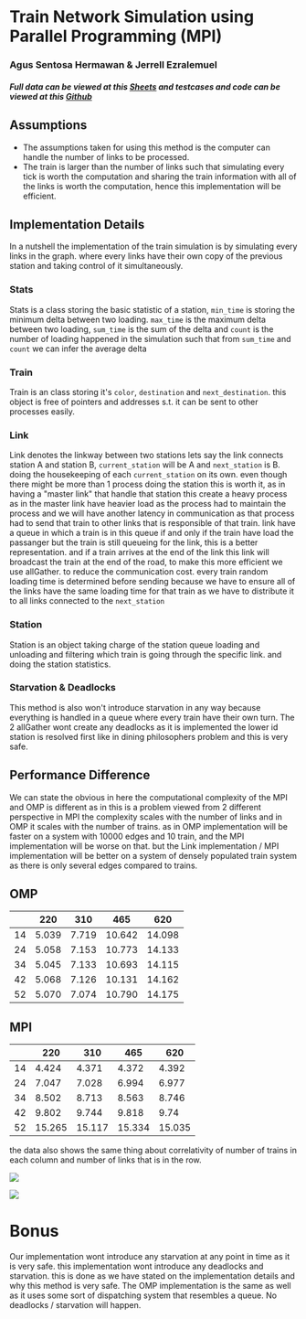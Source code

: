 # Train Network Simulation using Parallel Programming (MPI)

### Agus Sentosa Hermawan & Jerrell Ezralemuel

##### Full data can be viewed at this [Sheets](https://docs.google.com/spreadsheets/d/1ycBGbnsTEf_JzwuqpB4_IDfQKWS_2H73EuC3nWSXD4k/edit?usp=sharing) and testcases and code can be viewed at this [Github](https://github.com/plty/nus/tree/master/enrolled/parallel-CS3210/asss/ass-1)

## Assumptions

- The assumptions taken for using this method is the computer can handle the number of links to be processed.
- The train is larger than the number of links such that simulating every tick is worth the computation and sharing the train information with all of the links is worth the computation, hence this implementation will be efficient.

## Implementation Details

In a nutshell the implementation of the train simulation is by simulating every links in the graph. where every links have their own copy of the previous station and taking control of it simultaneously.

### Stats

Stats is a class storing the basic statistic of a station, `min_time` is storing the minimum delta between two loading. `max_time` is the maximum delta between two loading, `sum_time` is the sum of the delta and `count` is the number of  loading happened in the simulation such that from `sum_time` and `count` we can infer the average delta

### Train 

Train is an class storing it's `color`, `destination` and `next_destination`. this object is free of pointers and addresses s.t. it can be sent to other processes easily. 

### Link

Link denotes the linkway between two stations lets say the link connects station A and station B, `current_station` will be A and `next_station` is B. doing the housekeeping of each `current_station` on its own. even though there might be more than 1 process doing the station this is worth it, as in having a "master link" that handle that station this create a heavy process as in the master link have heavier load as the process had to maintain the process and we will have another latency in communication as that process had to send that train to other links that is responsible of that train. link have a queue in which a train is in this queue if and only if the train have load the passanger but the train is still queueing for the link, this is a better representation. and if a train arrives at the end of the link this link will broadcast the train at the end of the road, to make this more efficient we use allGather. to reduce the communication cost. every train random loading time is determined before sending because we have to ensure all of the links have the same loading time for that train as we have to distribute it to all links connected to the `next_station`

### Station

Station is an object taking charge of the station queue loading and unloading and filtering which train is going through the specific link. and doing the station statistics.

### Starvation & Deadlocks

This method is also won't introduce starvation in any way because everything is handled in a queue where every train have their own turn. The 2 allGather wont create any deadlocks as it is implemented the lower id station is resolved first like in dining philosophers problem and this is very safe.

## Performance Difference

We can state the obvious in here the computational complexity of the MPI and OMP is different as in this is a problem viewed from 2 different perspective in MPI the complexity scales with the number of links and in OMP it scales with the number of trains. as in OMP implementation will be faster on a system with 10000 edges and 10 train, and the MPI implementation will be worse on that. but the Link implementation / MPI implementation will be better on a system of densely populated train system as there is only several edges compared to trains. 

## OMP

|      | 220   | 310   | 465    | 620    |
| ---- | ----- | ----- | ------ | ------ |
| 14   | 5.039 | 7.719 | 10.642 | 14.098 |
| 24   | 5.058 | 7.153 | 10.773 | 14.133 |
| 34   | 5.045 | 7.133 | 10.693 | 14.115 |
| 42   | 5.068 | 7.126 | 10.131 | 14.162 |
| 52   | 5.070 | 7.074 | 10.790 | 14.175 |

## MPI

|      | 220    | 310    | 465    | 620    |
| ---- | ------ | ------ | ------ | ------ |
| 14   | 4.424  | 4.371  | 4.372  | 4.392  |
| 24   | 7.047  | 7.028  | 6.994  | 6.977  |
| 34   | 8.502  | 8.713  | 8.563  | 8.746  |
| 42   | 9.802  | 9.744  | 9.818  | 9.74   |
| 52   | 15.265 | 15.117 | 15.334 | 15.035 |

the data also shows the same thing about correlativity of number of trains in each column and number of links that is in the row. 

![](https://docs.google.com/spreadsheets/d/e/2PACX-1vQJ9GtI8tljxf9n6ENPE1Kv9JgsHrxfdaX-oKY6QUF3i8zG7iocDpCFOmZ6eXuXifMHs6lukS5tVtZu/pubchart?oid=1770731451&format=image)

![](https://docs.google.com/spreadsheets/d/e/2PACX-1vQJ9GtI8tljxf9n6ENPE1Kv9JgsHrxfdaX-oKY6QUF3i8zG7iocDpCFOmZ6eXuXifMHs6lukS5tVtZu/pubchart?oid=1708366669&format=image)

# Bonus

Our implementation wont introduce any starvation at any point in time as it is very safe. this implementation wont introduce any deadlocks and starvation. this is done as we have stated on the implementation details and why this method is very safe. The OMP implementation is the same as well as it uses some sort of dispatching system that resembles a queue. No deadlocks / starvation will happen.